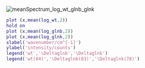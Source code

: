 ![meanSpectrum_log_wt_glnb_glnk](figures/mean1)

```matlab
plot (x,mean(log_wt,2))
hold on
plot (x,mean(log_glnb,2))
plot (x,mean(log_glnk,2))
xlabel('wavenumber/cm^{-1}')
ylabel('intensity/counts')
legend('wt','\Deltaglnb','\Deltaglnk')
legend('wt(84)','\Deltaglnb(83)','\Deltaglnk(78)')
